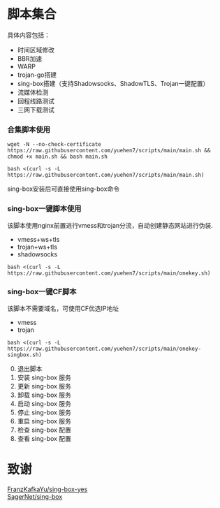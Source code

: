 # 脚本集合

具体内容包括：
* 时间区域修改
* BBR加速
* WARP
* trojan-go搭建
* sing-box搭建（支持Shadowsocks、ShadowTLS、Trojan一键配置）
* 流媒体检测
* 回程线路测试
* 三网下载测试

### 合集脚本使用

```
wget -N --no-check-certificate https://raw.githubusercontent.com/yuehen7/scripts/main/main.sh && chmod +x main.sh && bash main.sh
```

```
bash <(curl -s -L https://raw.githubusercontent.com/yuehen7/scripts/main/main.sh)
```

sing-box安装后可直接使用sing-box命令

### sing-box一键脚本使用

该脚本使用nginx前置进行vmess和trojan分流，自动创建静态网站进行伪装.
* vmess+ws+tls
* trojan+ws+tls
* shadowsocks

```
bash <(curl -s -L https://raw.githubusercontent.com/yuehen7/scripts/main/onekey.sh)
```

### sing-box一键CF脚本

该脚本不需要域名，可使用CF优选IP地址
* vmess
* trojan

```
bash <(curl -s -L https://raw.githubusercontent.com/yuehen7/scripts/main/onekey-singbox.sh)
```



0. 退出脚本
1. 安装 sing-box 服务
2. 更新 sing-box 服务
3. 卸载 sing-box 服务
4. 启动 sing-box 服务
5. 停止 sing-box 服务
6. 重启 sing-box 服务
7. 检查 sing-box 配置
8. 查看 sing-box 配置





# 致谢  
[FranzKafkaYu/sing-box-yes](https://github.com/FranzKafkaYu/sing-box-yes)
<br/>
[SagerNet/sing-box](https://github.com/SagerNet/sing-box)  
